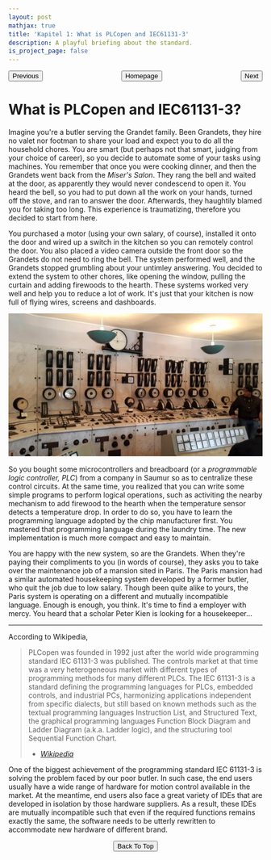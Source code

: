```yaml
---
layout: post
mathjax: true
title: 'Kapitel 1: What is PLCopen and IEC61131-3'
description: A playful briefing about the standard.
is_project_page: false
---
```



<p style="text-align:center;">
<button type="button" onclick="window.location.href='index.html';">Homepage</button>
<span style="float:left;"><button type="button" onclick="alert('This is the first chapter!')">Previous</button></span>
<span style="float:right;"><button type="button" onclick="window.location.href='ch3.html';">Next</button></span>
</p>

# What is PLCopen and IEC61131-3?

Imagine you're a butler serving the Grandet family. Been Grandets, they hire no valet nor footman to share your load and expect you to do all the household chores. You are smart (but perhaps not that smart, judging from your choice of career), so you decide to automate some of your tasks using machines. You remember that once you were cooking dinner, and then the Grandets went back from the _Miser's Salon_. They rang the bell and waited at the door, as apparently they would never condescend to open it. You heard the bell, so you had to put down all the work on your hands, turned off the stove, and ran to answer the door. Afterwards, they haughtily blamed you for taking too long. This experience is traumatizing, therefore you decided to start from here.


You purchased a motor (using your own salary, of course), installed it onto the door and wired up a switch in the kitchen so you can remotely control the door. You also placed a video camera outside the front door so the Grandets do not need to ring the bell. The system performed well, and the Grandets stopped grumbling about your untimley answering. You decided to extend the system to other chores, like opening the window, pulling the curtain and adding firewoods to the hearth. These systems worked very well and help you to reduce a lot of work. It's just that your kitchen is now full of flying wires, screens and dashboards. 


![Control panel in the kitchen](assets/images/control_panel.jpg)


So you bought some microcontrollers and breadboard (or a _programmable logic controller, PLC_) from a company in Saumur so as to centralize these control circuits. At the same time, you realized that you can write some simple programs to perform logical operations, such as activiting the nearby mechanism to add firewood to the hearth when the temperature sensor detects a temperature drop. In order to do so, you have to learn the programming language adopted by the chip manufacturer first. You mastered that programming language during the laundry time. The new implementation is much more compact and easy to maintain. 


You are happy with the new system, so are the Grandets. When they're paying their compliments to you (in words of course), they asks you to take over the maintenance job of a mansion sited in Paris. The Paris mansion had a similar automated housekeeping system developed by a former butler, who quit the job due to low salary. Though been quite alike to yours, the Paris system is operating on a different and mutually incompatible language. Enough is enough, you think. It's time to find a employer with mercy. You heard that a scholar Peter Kien is looking for a housekeeper...

***
According to Wikipedia,
> PLCopen was founded in 1992 just after the world wide programming standard IEC 61131-3 was published. The controls market at that time was a very heterogeneous market with different types of programming methods for many different PLCs. The IEC 61131-3 is a standard defining the programming languages for PLCs, embedded controls, and industrial PCs, harmonizing applications independent from specific dialects, but still based on known methods such as the textual programming languages Instruction List, and Structured Text, the graphical programming languages Function Block Diagram and Ladder Diagram (a.k.a. Ladder logic), and the structuring tool Sequential Function Chart.
> - [_Wikipedia_](https://en.wikipedia.org/wiki/PLCopen)

One of the biggest achievement of the programming standard IEC 61131-3 is solving the problem faced by our poor butler. In such case, the end users usually have a wide range of hardware for motion control available in the market. At the meantime, end users also face a great variety of IDEs that are developed in isolation by those hardware suppliers. As a result, these IDEs are mutually incompatible such that even if the required functions remains exactly the same, the software needs to be utterly rewritten to accommodate new hardware of different brand.

<p style="text-align:center;">
<button type="button" onclick="window.location.href='#top';">Back To Top</button>
<p>
